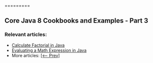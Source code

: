 =========

## Core Java 8 Cookbooks and Examples - Part 3

### Relevant articles:

- [Calculate Factorial in Java](https://www.baeldung.com/java-calculate-factorial)
- [Evaluating a Math Expression in Java](https://www.baeldung.com/java-evaluate-math-expression-string)
- More articles: [[<-- Prev]](/core-java-modules/core-java-lang-math-2)
